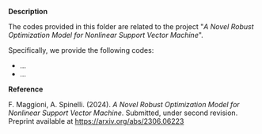 **Description**

The codes provided in this folder are related to the project "_A Novel Robust Optimization Model for Nonlinear Support Vector Machine_".

Specifically, we provide the following codes:
  - ...
  - ...

**Reference**

F. Maggioni, A. Spinelli. (2024). _A Novel Robust Optimization Model for Nonlinear Support Vector Machine_. Submitted, under second revision. Preprint available at https://arxiv.org/abs/2306.06223

